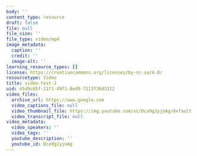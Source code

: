 ```yaml
---
body: ''
content_type: resource
draft: false
file: null
file_size: ''
file_type: video/mp4
image_metadata:
  caption: ''
  credit: ''
  image-alt: ''
learning_resource_types: []
license: https://creativecommons.org/licenses/by-nc-sa/4.0/
resourcetype: Video
title: video-test-2
uid: 45d9c05f-11f1-49f1-8ed9-7113736d3312
video_files:
  archive_url: https://www.google.com
  video_captions_file: null
  video_thumbnail_file: https://img.youtube.com/vi/Dca9gJyjoAg/default.jpg
  video_transcript_file: null
video_metadata:
  video_speakers: ''
  video_tags: ''
  youtube_description: ''
  youtube_id: Dca9gJyjoAg
---
```

